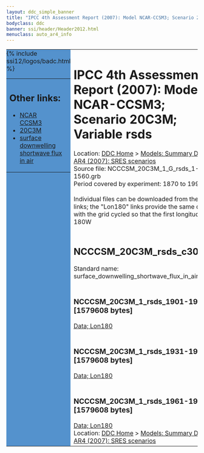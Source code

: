```yaml
---
layout: ddc_simple_banner
title: "IPCC 4th Assessment Report (2007): Model NCAR-CCSM3; Scenario 20C3M; Variable rsds"
bodyclass: ddc
banner: ssi/header/Header2012.html
menuclass: auto_ar4_info
---
```



<table width="100%" border="0" cellspacing="0" cellpadding="0" style="border-collapse: collapse;">
<tr style="margin:0;padding:0;border:0;">
<td style="margin:0;padding:0;border:0;height:1pt;width:150pt;background:#5492CD;" valign="top" >

<div id="lh-col2" class="auto_ar4_info">
<table class="menumain" bgcolor="#5492CD" cellspacing="0" width="100%" border="0">
<tr><td>
<h2> Other links:</h2>
<ul>
<li><a href="/auto/ar4/model-NCAR-CCSM3.html">NCAR<br/>CCSM3</a></li>
<li><a href="/auto/ar4/scenario-20C3M.html">20C3M</a></li>
<li><a href="/auto/ar4/var-surface_downwelling_shortwave_flux_in_air.html">surface downwelling<br/> shortwave flux in air</a></li>
</ul>
</td></tr>
{% include ssi12/logos/badc.html %}
</table>
</div>
</td>
<td><h1>IPCC 4th Assessment Report (2007): Model NCAR-CCSM3; Scenario 20C3M; Variable rsds</h1>

<!-- Breadcrumb1 -->
<div id="breadcrumb1" align="left">
Location: <a href="/index.html">DDC Home</a> > <a href="/sim/gcm_clim/">Models: Summary Data</a>
> <a href="/sim/gcm_clim/SRES_AR4/index.html">AR4 (2007): SRES scenarios</a>
</div>
<!-- End of Breadcrumb1 -->Source file: NCCCSM_20C3M_1_G_rsds_1-1560.grb
<br/>
Period covered by experiment: 1870 to 1999<br/>
<br/>Individual files can be downloaded from the "data" links; the "Lon180" links provide the same data
         with the grid cycled so that the first longitude is 180W<br/>
<br/><h2>NCCCSM_20C3M_rsds_c30a.tar</h2>
Standard name: surface_downwelling_shortwave_flux_in_air<br>
<br/><h3>NCCCSM_20C3M_1_rsds_1901-1930.nc [1579608 bytes]</h3>
<a href="/cgi-bin/downl/ar4_nc/rsds/NCCCSM_20C3M_1_rsds_1901-1930.nc">Data; </a><a href="/cgi-bin/downl/ar4_nc/rsds/NCCCSM_20C3M_1_rsds_1901-1930.cyto180.nc"> Lon180</a><br/>
<br/><h3>NCCCSM_20C3M_1_rsds_1931-1960.nc [1579608 bytes]</h3>
<a href="/cgi-bin/downl/ar4_nc/rsds/NCCCSM_20C3M_1_rsds_1931-1960.nc">Data; </a><a href="/cgi-bin/downl/ar4_nc/rsds/NCCCSM_20C3M_1_rsds_1931-1960.cyto180.nc"> Lon180</a><br/>
<br/><h3>NCCCSM_20C3M_1_rsds_1961-1990.nc [1579608 bytes]</h3>
<a href="/cgi-bin/downl/ar4_nc/rsds/NCCCSM_20C3M_1_rsds_1961-1990.nc">Data; </a><a href="/cgi-bin/downl/ar4_nc/rsds/NCCCSM_20C3M_1_rsds_1961-1990.cyto180.nc"> Lon180</a><br/>
<!-- Breadcrumb2 -->
<div id="breadcrumb2" align="left">
Location: <a href="/index.html">DDC Home</a> > <a href="/sim/gcm_clim/">Models: Summary Data</a>
> <a href="/sim/gcm_clim/SRES_AR4/index.html">AR4 (2007): SRES scenarios</a>
</div>
<!-- End of Breadcrumb2 --></td></tr></table>
